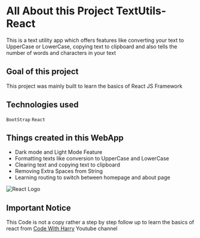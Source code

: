 # All About this Project TextUtils-React

This is a text utility app which offers features like converting your text to UpperCase or LowerCase, copying text to clipboard and also tells the number of words and characters in your text

## Goal of this project

This project was mainly built to learn the basics of React JS Framework

## Technologies used
`BootStrap`
`React`

## Things created in this WebApp

<ul>
  <li>Dark mode and Light Mode Feature</li>
  <li>Formatting texts like conversion to UpperCase and LowerCase</li>
  <li>Clearing text and copying text to clipboard</li>
  <li>Removing Extra Spaces from String</li>
  <li>Learning routing to switch between homepage and about page</li>
</ul>

![React Logo](https://res.cloudinary.com/practicaldev/image/fetch/s--tgHHeoRA--/c_limit%2Cf_auto%2Cfl_progressive%2Cq_66%2Cw_880/https://dev-to-uploads.s3.amazonaws.com/i/1m9xui8wjmxu85fkckbk.gif)

## Important Notice

This Code is not a copy rather a step by step follow up to learn the basics of react from [Code With Harry](https://www.youtube.com/playlist?list=PLu0W_9lII9agx66oZnT6IyhcMIbUMNMdt) Youtube channel
